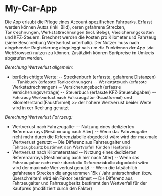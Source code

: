 # My-Car-App
Die App erlaubt die Pflege eines Account-spezifischen Fuhrparks. Erfasst werden können Autos (inkl. Bild), deren gefahrene Strecken, Tankrechnungen, Werkstattrechnungen (incl. Beleg), Versicherungskosten und KFZ-Steuern. Errechnet werden die Kosten pro Kilometer und Fahrzeug (siehe Beschreibung Wertverlust unterhalb). Der Nutzer muss nach eingehender Registrierung eingeloggt sein um die Funktionen der App (vie WebBrowser) nutzen zu können. 
Zusätzlich können Spritpreise im Umkreis abgerufen werden.

*Berechung Wertverlust allgemein:*
- berücksichtigte Werte:
-- Streckenbuch (erfasste, gefahrene Distanzen)
-- Tankbuch (erfasste Tankrechnungen)
-- Werkstattbuch (erfasste Werkstattrechnungen)
-- Versicherungsbuch (erfasste Versicherungsverträge)
-- Steuerbuch (erfasste KFZ-Steuerabgaben)
-- Fahrzeug Wertverlust nach Fahrzeugalter (Faustformel) und Kilometerstand (Faustformel) >> der höhere Wertverlust beider Werte wird in der Rechung genutzt

*Berechung Wertverlust Fahrzeug:*
- Wertverlust nach Fahrzeugalter
-- Nutzung eines dedizierten Referenzarrays (Bestimmung nach Alter)
-- Wenn das Fahrzeugalter nicht mehr durch die Referenztabelle abgedeckt wäre wird der maximale Wertverlust genutzt
-- Die Differenz aus Fahrzeugalter und Fahrzeugbesitz bestimmt den Wertverfall für den Kaufpreis  
- Wertverlust nach Kilometerstand
-- Nutzung eines dedizierten Referenzarrays (Bestimmung auch hier nach Alter)
-- Wenn das Fahrzeugalter nicht mehr durch die Referenztabelle abgedeckt wäre wird der maximale Wertverlust genutzt
-- Wenn die tatsächlich gefahrenen Strecken die angenommen 15k / Jahr unterschreiten (bzw. überschreiten) wird ein Faktor bestimmt
-- Die Differenz aus Fahrzeugalter und Fahrzeugbesitz bestimmt den Wertverfall für den Kaufpreis (modifiziert durch den Faktor)